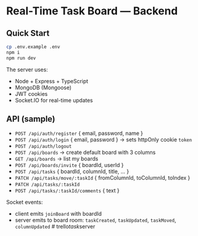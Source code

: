# Real-Time Task Board — Backend

## Quick Start
```bash
cp .env.example .env
npm i
npm run dev
```
The server uses:
- Node + Express + TypeScript
- MongoDB (Mongoose)
- JWT cookies
- Socket.IO for real-time updates

## API (sample)
- `POST /api/auth/register` { email, password, name }
- `POST /api/auth/login` { email, password } -> sets httpOnly cookie `token`
- `POST /api/auth/logout`
- `POST /api/boards` -> create default board with 3 columns
- `GET /api/boards` -> list my boards
- `POST /api/boards/invite` { boardId, userId }
- `POST /api/tasks` { boardId, columnId, title, ... }
- `PATCH /api/tasks/move/:taskId` { fromColumnId, toColumnId, toIndex }
- `PATCH /api/tasks/:taskId`
- `POST /api/tasks/:taskId/comments` { text }

Socket events:
- client emits `joinBoard` with boardId
- server emits to board room: `taskCreated`, `taskUpdated`, `taskMoved`, `columnUpdated`
#   t r e l l o _ t a s k _ s e r v e r  
 